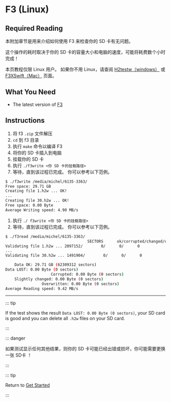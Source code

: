 # F3 (Linux)

## Required Reading

本附加章节是用来介绍如何使用 F3 来检查你的 SD 卡有无问题。

这个操作的耗时取决于你的 SD 卡的容量大小和电脑的速度，可能将耗费数个小时完成！

本页教程仅限 Linux 用户。 如果你不用 Linux，请查阅 [H2testw（windows）](h2testw-\(windows\)) 或 [F3XSwift（Mac）](f3xswift-\(mac\)) 页面。

## What You Need

- The latest version of [F3](https://github.com/AltraMayor/f3/releases/tag/v8.0)

## Instructions

1. 将 f3 `.zip` 文件解压
2. `cd` 到 f3 目录
3. 执行 `make` 命令以编译 F3
4. 将你的 SD 卡插入到电脑
5. 挂载你的 SD 卡
6. 执行 `./f3write <你 SD 卡的挂载路径>`
7. 等待，直到该过程已完成。 你可以参考以下范例。

```bash
$ ./f3write /media/michel/6135-3363/
Free space: 29.71 GB
Creating file 1.h2w ... OK!
...
Creating file 30.h2w ... OK!
Free space: 0.00 Byte
Average Writing speed: 4.90 MB/s
```

1. 执行 `./ f3write <你 SD 卡的挂载路径>`
2. 等待，直到该过程已完成。 你可以参考以下范例。

```bash
$ ./f3read /media/michel/6135-3363/
									SECTORS      ok/corrupted/changed/overwritten
Validating file 1.h2w ... 2097152/        0/      0/      0
...
Validating file 30.h2w ... 1491904/        0/      0/      0

	Data OK: 29.71 GB (62309312 sectors)
Data LOST: 0.00 Byte (0 sectors)
					Corrupted: 0.00 Byte (0 sectors)
	Slightly changed: 0.00 Byte (0 sectors)
				Overwritten: 0.00 Byte (0 sectors)
Average Reading speed: 9.42 MB/s
```

___

::: tip

If the test shows the result `Data LOST: 0.00 Byte (0 sectors)`, your SD card is good and you can delete all `.h2w` files on your SD card.

:::

::: danger

如果测试显示任何其他结果，则你的 SD 卡可能已经出错或损坏，你可能需要更换一张 SD卡 ！

:::

::: tip

Return to [Get Started](get-started)

:::
